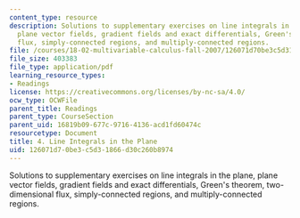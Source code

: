 ```yaml
---
content_type: resource
description: Solutions to supplementary exercises on line integrals in the plane,
  plane vector fields, gradient fields and exact differentials, Green's theorem, two-dimensional
  flux, simply-connected regions, and multiply-connected regions.
file: /courses/18-02-multivariable-calculus-fall-2007/126071d70be3c5d31866d30c260b8974_line_integrl_sol.pdf
file_size: 403383
file_type: application/pdf
learning_resource_types:
- Readings
license: https://creativecommons.org/licenses/by-nc-sa/4.0/
ocw_type: OCWFile
parent_title: Readings
parent_type: CourseSection
parent_uid: 16819b09-677c-9716-4136-acd1fd60474c
resourcetype: Document
title: 4. Line Integrals in the Plane
uid: 126071d7-0be3-c5d3-1866-d30c260b8974
---
```

Solutions to supplementary exercises on line integrals in the plane, plane vector fields, gradient fields and exact differentials, Green's theorem, two-dimensional flux, simply-connected regions, and multiply-connected regions.